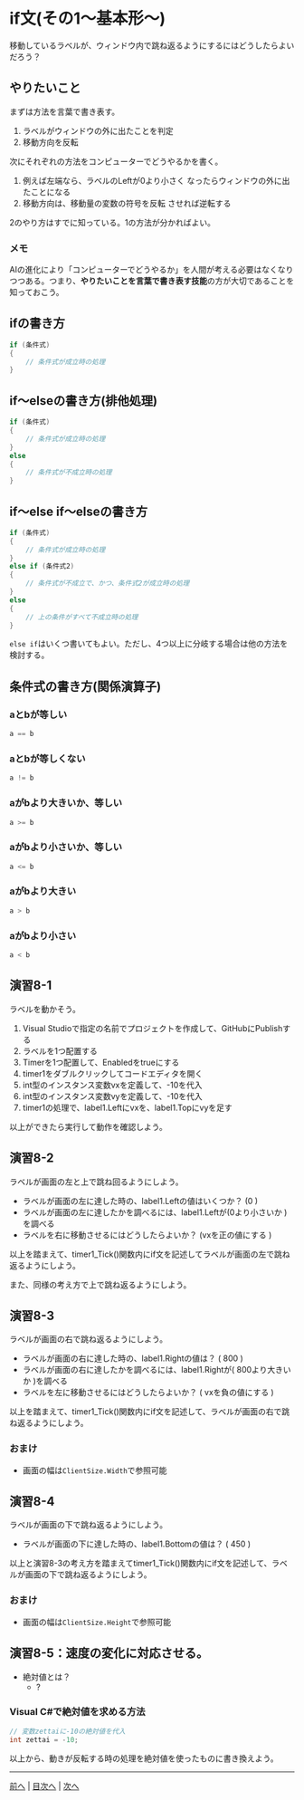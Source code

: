 # if文(その1～基本形～)
移動しているラベルが、ウィンドウ内で跳ね返るようにするにはどうしたらよいだろう？

## やりたいこと

まずは方法を言葉で書き表す。

1. ラベルがウィンドウの外に出たことを判定
2. 移動方向を反転

次にそれぞれの方法をコンピューターでどうやるかを書く。

1. 例えば左端なら、ラベルのLeftが0より小さく なったらウィンドウの外に出たことになる
2. 移動方向は、移動量の変数の符号を反転 させれば逆転する

2のやり方はすでに知っている。1の方法が分かればよい。

### メモ
AIの進化により「コンピューターでどうやるか」を人間が考える必要はなくなりつつある。つまり、**やりたいことを言葉で書き表す技能**の方が大切であることを知っておこう。

## ifの書き方

```cs
if (条件式)
{
    // 条件式が成立時の処理
}
```

## if～elseの書き方(排他処理)

```cs
if (条件式)
{
    // 条件式が成立時の処理
}
else
{
    // 条件式が不成立時の処理
}
```

## if～else if～elseの書き方

```cs
if (条件式)
{
    // 条件式が成立時の処理
}
else if (条件式2)
{
    // 条件式が不成立で、かつ、条件式2が成立時の処理
}
else
{
    // 上の条件がすべて不成立時の処理
}
```

`else if`はいくつ書いてもよい。ただし、4つ以上に分岐する場合は他の方法を検討する。

## 条件式の書き方(関係演算子)

### aとbが等しい

```cs
a == b
```

### aとbが等しくない

```cs
a != b
```

### aがbより大きいか、等しい

```cs
a >= b
```

### aがbより小さいか、等しい

```cs
a <= b
```

### aがbより大きい

```cs
a > b
```

### aがbより小さい

```cs
a < b
```

## 演習8-1
ラベルを動かそう。

1.	Visual Studioで指定の名前でプロジェクトを作成して、GitHubにPublishする
2.	ラベルを1つ配置する
3.	Timerを1つ配置して、Enabledをtrueにする
4.	timer1をダブルクリックしてコードエディタを開く
5.	int型のインスタンス変数vxを定義して、-10を代入
6.	int型のインスタンス変数vyを定義して、-10を代入
7.	timer1の処理で、label1.Leftにvxを、label1.Topにvyを足す

以上ができたら実行して動作を確認しよう。

## 演習8-2
ラベルが画面の左と上で跳ね回るようにしよう。

- ラベルが画面の左に達した時の、label1.Leftの値はいくつか？ (0 )
- ラベルが画面の左に達したかを調べるには、label1.Leftが(0より小さいか )を調べる
- ラベルを右に移動させるにはどうしたらよいか？ (vxを正の値にする )

以上を踏まえて、timer1_Tick()関数内にif文を記述してラベルが画面の左で跳ね返るようにしよう。

また、同様の考え方で上で跳ね返るようにしよう。

## 演習8-3
ラベルが画面の右で跳ね返るようにしよう。
- ラベルが画面の右に達した時の、label1.Rightの値は？    ( 800 )
- ラベルが画面の右に達したかを調べるには、label1.Rightが( 800より大きいか )を調べる
- ラベルを左に移動させるにはどうしたらよいか？ ( vxを負の値にする )

以上を踏まえて、timer1_Tick()関数内にif文を記述して、ラベルが画面の右で跳ね返るようにしよう。

### おまけ
- 画面の幅は`ClientSize.Width`で参照可能

## 演習8-4
ラベルが画面の下で跳ね返るようにしよう。

- ラベルが画面の下に達した時の、label1.Bottomの値は？   ( 450 )

以上と演習8-3の考え方を踏まえてtimer1_Tick()関数内にif文を記述して、ラベルが画面の下で跳ね返るようにしよう。

### おまけ
- 画面の幅は`ClientSize.Height`で参照可能

## 演習8-5：速度の変化に対応させる。

- 絶対値とは？
  - ?

### Visual C#で絶対値を求める方法

```cs
// 変数zettaiに-10の絶対値を代入
int zettai = -10;
```

以上から、動きが反転する時の処理を絶対値を使ったものに書き換えよう。

---

[前へ](07.md) | [目次へ](README.md#%E7%9B%AE%E6%AC%A1) | [次へ](09.md)
